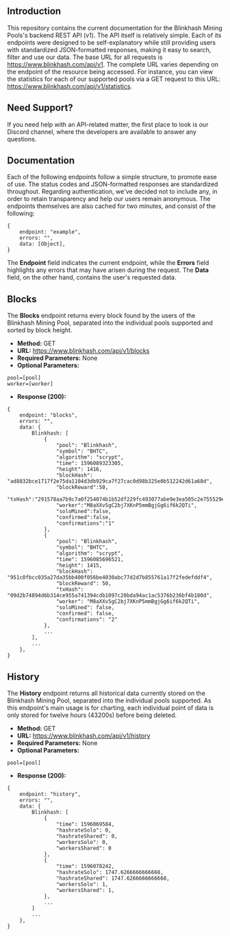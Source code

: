 Introduction
----

This repository contains the current documentation for the Blinkhash Mining Pools's backend REST API (v1). The API itself is relatively simple. Each of its endpoints were designed to be self-explanatory while still providing users with standardized JSON-formatted responses, making it easy to search, filter and use our data. The base URL for all requests is https://www.blinkhash.com/api/v1. The complete URL varies depending on the endpoint of the resource being accessed. For instance, you can view the statistics for each of our supported pools via a GET request to this URL: https://www.blinkhash.com/api/v1/statistics.

Need Support?
----

If you need help with an API-related matter, the first place to look is our Discord channel, where the developers are available to answer any questions.

Documentation
----

Each of the following endpoints follow a simple structure, to promote ease of use. The status codes and JSON-formatted responses are standardized throughout. Regarding authentication, we've decided not to include any, in order to retain transparency and help our users remain anonymous. The endpoints themselves are also cached for two minutes, and consist of the following:

```
{
    endpoint: "example",
    errors: "",
    data: [Object],
}
```

The **Endpoint** field indicates the current endpoint, while the **Errors** field highlights any errors that may have arisen during the request. The **Data** field, on the other hand, contains the user's requested data.

Blocks
----

The **Blocks** endpoint returns every block found by the users of the Blinkhash Mining Pool, separated into the individual pools supported and sorted by block height.  

* **Method:** GET
* **URL:** https://www.blinkhash.com/api/v1/blocks
* **Required Parameters:** None 
* **Optional Parameters:** 
```
pool=[pool]
worker=[worker]
```
* **Response (200):**
```
{
    endpoint: "blocks",
    errors: "",
    data: {
        Blinkhash: [
            {
                "pool": "Blinkhash",
                "symbol": "BHTC",
                "algorithm": "scrypt",
                "time": 1596089323305,
                "height": 1416,
                "blockHash": "ad8832bce1717f2e75da1104d3db929ca7f27cac0d98b325e0b512242d61a68d",
                "blockReward":50,
                "txHash":"291578aa7b9c7a0f254074b1b52df229fc493077abe9e3ea505c2e755529e648",
                "worker":"M8aXXv5gC2bj7XKnP5mmBgjGg6if6k2QTi",
                "soloMined":false,
                "confirmed":false,
                "confirmations":"1"
            },
            {
                "pool": "Blinkhash",
                "symbol": "BHTC",
                "algorithm": "scrypt",
                "time": 1596085696521,
                "height": 1415,
                "blockHash": "951c0fbcc035a27da35bb400f056be4030abc77d2d7b855761a17f2fedefddf4",
                "blockReward": 50,
                "txHash": "09d2b74894d6b314ce955a741394cdb1097c20bda94ac1ac5376b236bf4b180d",
                "worker": "M8aXXv5gC2bj7XKnP5mmBgjGg6if6k2QTi",
                "soloMined": false,
                "confirmed": false,
                "confirmations": "2"
            },
            ...
        ],
        ...
    },
}
```

History
----

The **History** endpoint returns all historical data currently stored on the Blinkhash Mining Pool, separated into the individual pools supported. As this endpoint's main usage is for charting, each individual point of data is only stored for twelve hours (43200s) before being deleted.



* **Method:** GET
* **URL:** https://www.blinkhash.com/api/v1/history
* **Required Parameters:** None 
* **Optional Parameters:** 
```
pool=[pool]
```
* **Response (200):**
```
{
    endpoint: "history",
    errors: "",
    data: {
        Blinkhash: [
            {
                "time": 1596069584,
                "hashrateSolo": 0,
                "hashrateShared": 0,
                "workersSolo": 0,
                "workersShared": 0
            },
            {
                "time": 1596070242,
                "hashrateSolo": 1747.6266666666668,
                "hashrateShared": 1747.6266666666668,
                "workersSolo": 1,
                "workersShared": 1,
            },
            ...
        ]
        ...
    },
}
```

